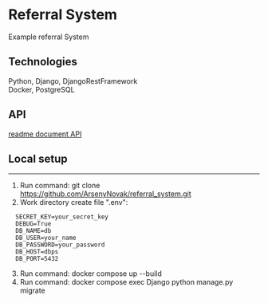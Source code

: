 Referral System
===


Example referral System


## Technologies
Python, Django, DjangoRestFramework  
Docker, PostgreSQL

## API  
[readme document API](project_rs/readmeAPI.md)

## Local setup

---
1. Run command: git clone https://github.com/ArsenyNovak/referral_system.git
2. Work directory create file ".env":
````
  SECRET_KEY=your_secret_key  
  DEBUG=True
  DB_NAME=db  
  DB_USER=your_name  
  DB_PASSWORD=your_password  
  DB_HOST=dbps  
  DB_PORT=5432
````  

3. Run command: docker compose up --build
4. Run command: docker compose exec Django python manage.py migrate

